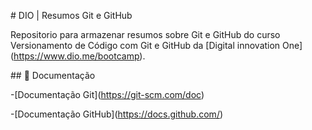 \# DIO | Resumos Git e GitHub



Repositorio para armazenar resumos sobre Git e GitHub do curso Versionamento de Código com Git e GitHub da \[Digital innovation One](https://www.dio.me/bootcamp).



\## 📄 Documentação

-\[Documentação Git](https://git-scm.com/doc)



-\[Documentação GitHub](https://docs.github.com/)



